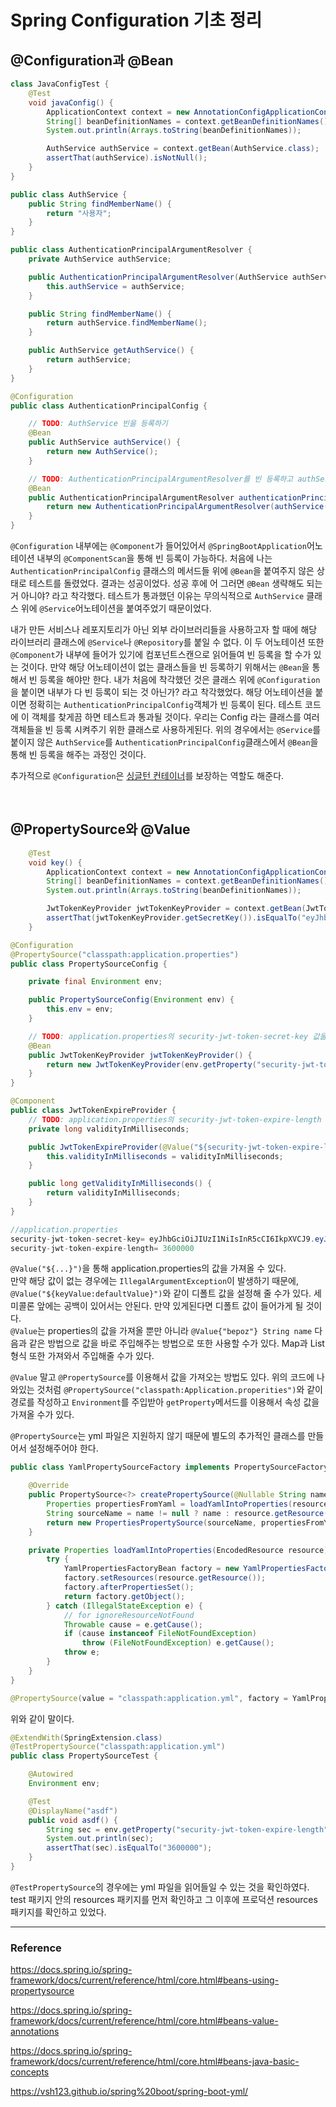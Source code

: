 # Spring Configuration 기초 정리

## @Configuration과 @Bean

```java
class JavaConfigTest {
    @Test
    void javaConfig() {
        ApplicationContext context = new AnnotationConfigApplicationContext(HelloApplication.class);
        String[] beanDefinitionNames = context.getBeanDefinitionNames();
        System.out.println(Arrays.toString(beanDefinitionNames));

        AuthService authService = context.getBean(AuthService.class);
        assertThat(authService).isNotNull();
    }
}

public class AuthService {
    public String findMemberName() {
        return "사용자";
    }
}

public class AuthenticationPrincipalArgumentResolver {
    private AuthService authService;

    public AuthenticationPrincipalArgumentResolver(AuthService authService) {
        this.authService = authService;
    }

    public String findMemberName() {
        return authService.findMemberName();
    }

    public AuthService getAuthService() {
        return authService;
    }
}

@Configuration
public class AuthenticationPrincipalConfig {

    // TODO: AuthService 빈을 등록하기
    @Bean
    public AuthService authService() {
        return new AuthService();
    }

    // TODO: AuthenticationPrincipalArgumentResolver를 빈 등록하고 authService에 대한 의존성을 주입하기
    @Bean
    public AuthenticationPrincipalArgumentResolver authenticationPrincipalArgumentResolver() {
        return new AuthenticationPrincipalArgumentResolver(authService());
    }
}
```

``@Configuration`` 내부에는 ``@Component``가 들어있어서 ``@SpringBootApplication``어노테이션 내부의 ``@ComponentScan``을 통해 빈 등록이 가능하다. 처음에 나는 ``AuthenticationPrincipalConfig`` 클래스의 메서드들 위에 ``@Bean``을 붙여주지 않은 상태로 테스트를 돌렸었다. 결과는 성공이었다. 성공 후에 어 그러면 ``@Bean`` 생략해도 되는거 아니야? 라고 착각했다. 테스트가 통과했던 이유는 무의식적으로 ``AuthService`` 클래스 위에 ``@Service``어노테이션을 붙여주었기 때문이었다.  

내가 만든 서비스나 레포지토리가 아닌 외부 라이브러리들을 사용하고자 할 때에 해당 라이브러리 클래스에 ``@Service``나 ``@Repository``를 붙일 수 없다. 이 두 어노테이션 또한 ``@Component``가 내부에 들어가 있기에 컴포넌트스캔으로 읽어들여 빈 등록을 할 수가 있는 것이다. 만약 해당 어노테이션이 없는 클래스들을 빈 등록하기 위해서는 ``@Bean``을 통해서 빈 등록을 해야만 한다. 내가 처음에 착각했던 것은 클래스 위에 ``@Configuration``을 붙이면 내부가 다 빈 등록이 되는 것 아닌가? 라고 착각했었다. 해당 어노테이션을 붙이면 정확히는 ``AuthenticationPrincipalConfig``객체가 빈 등록이 된다. 테스트 코드에 이 객체를 찾게끔 하면 테스트과 통과될 것이다. 우리는 Config 라는 클래스를 여러 객체들을 빈 등록 시켜주기 위한 클래스로 사용하게된다. 위의 경우에서는 ``@Service``를 붙이지 않은 ``AuthService``를 ``AuthenticationPrincipalConfig``클래스에서 ``@Bean``을 통해 빈 등록을 해주는 과정인 것이다.  

추가적으로 ``@Configuration``은 [싱글턴 컨테이너](https://github.com/Be-poz/TIL/blob/master/Spring/%EC%8B%B1%EA%B8%80%ED%84%B4%20%EC%BB%A8%ED%85%8C%EC%9D%B4%EB%84%88%EC%97%90%20%EB%8C%80%ED%95%B4.md)를 보장하는 역할도 해준다.  

<br/>

## @PropertySource와 @Value

```java
    @Test
    void key() {
        ApplicationContext context = new AnnotationConfigApplicationContext(PropertySourceConfig.class);
        String[] beanDefinitionNames = context.getBeanDefinitionNames();
        System.out.println(Arrays.toString(beanDefinitionNames));

        JwtTokenKeyProvider jwtTokenKeyProvider = context.getBean(JwtTokenKeyProvider.class);
        assertThat(jwtTokenKeyProvider.getSecretKey()).isEqualTo("eyJhbGciOiJIUzI1NiIsInR5cCI6IkpXVCJ9.eyJzdWIiOiIiLCJuYW1lIjoiSm9obiBEb2UiLCJpYXQiOjE1MTYyMzkwMjJ9.ih1aovtQShabQ7l0cINw4k1fagApg3qLWiB8Kt59Lno");
    }

@Configuration
@PropertySource("classpath:application.properties")
public class PropertySourceConfig {

    private final Environment env;

    public PropertySourceConfig(Environment env) {
        this.env = env;
    }

    // TODO: application.properties의 security-jwt-token-secret-key 값을 활용하여 JwtTokenKeyProvider를 빈으로 등록하기
    @Bean
    public JwtTokenKeyProvider jwtTokenKeyProvider() {
        return new JwtTokenKeyProvider(env.getProperty("security-jwt-token-secret-key"));
    }
}

@Component
public class JwtTokenExpireProvider {
    // TODO: application.properties의 security-jwt-token-expire-length 값을 활용하여 validityInMilliseconds값 초기화 하기
    private long validityInMilliseconds;

    public JwtTokenExpireProvider(@Value("${security-jwt-token-expire-length}")long validityInMilliseconds) {
        this.validityInMilliseconds = validityInMilliseconds;
    }

    public long getValidityInMilliseconds() {
        return validityInMilliseconds;
    }
}

//application.properties
security-jwt-token-secret-key= eyJhbGciOiJIUzI1NiIsInR5cCI6IkpXVCJ9.eyJzdWIiOiIiLCJuYW1lIjoiSm9obiBEb2UiLCJpYXQiOjE1MTYyMzkwMjJ9.ih1aovtQShabQ7l0cINw4k1fagApg3qLWiB8Kt59Lno
security-jwt-token-expire-length= 3600000
```

``@Value("${...}")``을 통해 application.properties의 값을 가져올 수 있다.  
만약 해당 값이 없는 경우에는 ``IllegalArgumentException``이 발생하기 때문에, ``@Value("${keyValue:defaultValue}")``와 같이 디폴트 값을 설정해 줄 수가 있다. 세미콜론 앞에는 공백이 있어서는 안된다. 만약 있게된다면 디폴트 값이 들어가게 될 것이다.  
``@Value``는 properties의 값을 가져올 뿐만 아니라 ``@Value{"bepoz"} String name`` 다음과 같은 방법으로 값을 바로 주입해주는 방법으로 또한 사용할 수가 있다. Map과 List 형식 또한 가져와서 주입해줄 수가 있다.  

``@Value`` 말고 ``@PropertySource``를 이용해서 값을 가져오는 방법도 있다. 위의 코드에 나와있는 것처럼 ``@PropertySource("classpath:Application.properities")``와 같이 경로를 작성하고 ``Environment``를 주입받아 ``getProperty``메서드를 이용해서 속성 값을 가져올 수가 있다.  

``@PropertySource``는 yml 파일은 지원하지 않기 때문에 별도의 추가적인 클래스를 만들어서 설정해주어야 한다.  

```java
public class YamlPropertySourceFactory implements PropertySourceFactory {

    @Override
    public PropertySource<?> createPropertySource(@Nullable String name, EncodedResource resource) throws IOException {
        Properties propertiesFromYaml = loadYamlIntoProperties(resource);
        String sourceName = name != null ? name : resource.getResource().getFilename();
        return new PropertiesPropertySource(sourceName, propertiesFromYaml);
    }

    private Properties loadYamlIntoProperties(EncodedResource resource) throws FileNotFoundException {
        try {
            YamlPropertiesFactoryBean factory = new YamlPropertiesFactoryBean();
            factory.setResources(resource.getResource());
            factory.afterPropertiesSet();
            return factory.getObject();
        } catch (IllegalStateException e) {
            // for ignoreResourceNotFound
            Throwable cause = e.getCause();
            if (cause instanceof FileNotFoundException)
                throw (FileNotFoundException) e.getCause();
            throw e;
        }
    }
}

@PropertySource(value = "classpath:application.yml", factory = YamlPropertySourceFactory.class)

```

위와 같이 말이다.  

```java
@ExtendWith(SpringExtension.class)
@TestPropertySource("classpath:application.yml")
public class PropertySourceTest {

    @Autowired
    Environment env;

    @Test
    @DisplayName("asdf")
    public void asdf() {
        String sec = env.getProperty("security-jwt-token-expire-length");
        System.out.println(sec);
        assertThat(sec).isEqualTo("3600000");
    }
}
```

``@TestPropertySource``의 경우에는 yml 파일을 읽어들일 수 있는 것을 확인하였다.  
test 패키지 안의 resources 패키지를 먼저 확인하고 그 이후에 프로덕션 resources 패키지를 확인하고 있었다.  

***

### Reference

https://docs.spring.io/spring-framework/docs/current/reference/html/core.html#beans-using-propertysource  

https://docs.spring.io/spring-framework/docs/current/reference/html/core.html#beans-value-annotations  

https://docs.spring.io/spring-framework/docs/current/reference/html/core.html#beans-java-basic-concepts  

https://vsh123.github.io/spring%20boot/spring-boot-yml/